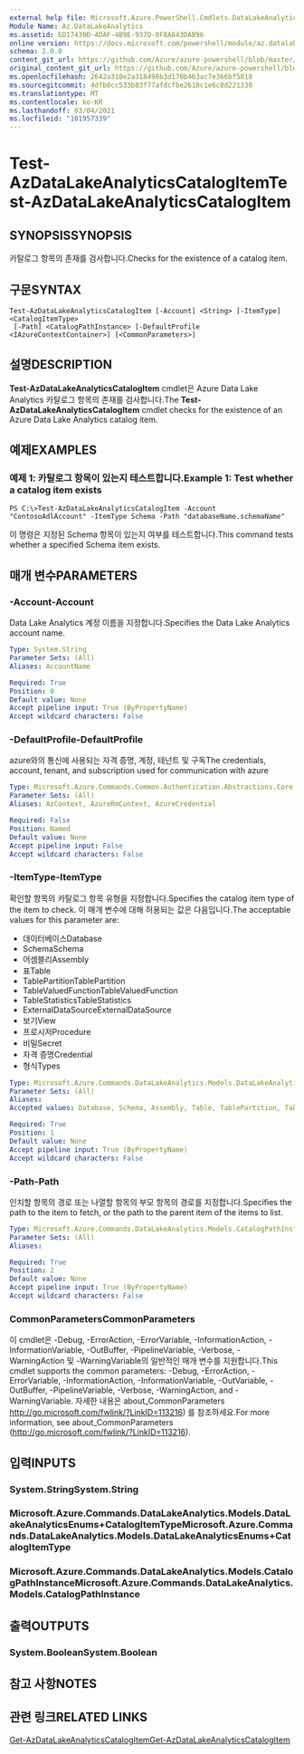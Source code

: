 ```yaml
---
external help file: Microsoft.Azure.PowerShell.Cmdlets.DataLakeAnalytics.dll-Help.xml
Module Name: Az.DataLakeAnalytics
ms.assetid: ED17430D-4DAF-4B9E-937D-0F8A843DAB96
online version: https://docs.microsoft.com/powershell/module/az.datalakeanalytics/test-azdatalakeanalyticscatalogitem
schema: 2.0.0
content_git_url: https://github.com/Azure/azure-powershell/blob/master/src/DataLakeAnalytics/DataLakeAnalytics/help/Test-AzDataLakeAnalyticsCatalogItem.md
original_content_git_url: https://github.com/Azure/azure-powershell/blob/master/src/DataLakeAnalytics/DataLakeAnalytics/help/Test-AzDataLakeAnalyticsCatalogItem.md
ms.openlocfilehash: 2642a310e2a318498b3d170b463ac7e366bf5818
ms.sourcegitcommit: 4dfb0cc533b83f77afdcfbe2618c1e6c8d221330
ms.translationtype: MT
ms.contentlocale: ko-KR
ms.lasthandoff: 03/04/2021
ms.locfileid: "101957339"
---
```

# <span data-ttu-id="565e0-101">Test-AzDataLakeAnalyticsCatalogItem</span><span class="sxs-lookup"><span data-stu-id="565e0-101">Test-AzDataLakeAnalyticsCatalogItem</span></span>

## <span data-ttu-id="565e0-102">SYNOPSIS</span><span class="sxs-lookup"><span data-stu-id="565e0-102">SYNOPSIS</span></span>
<span data-ttu-id="565e0-103">카탈로그 항목의 존재를 검사합니다.</span><span class="sxs-lookup"><span data-stu-id="565e0-103">Checks for the existence of a catalog item.</span></span>

## <span data-ttu-id="565e0-104">구문</span><span class="sxs-lookup"><span data-stu-id="565e0-104">SYNTAX</span></span>

```
Test-AzDataLakeAnalyticsCatalogItem [-Account] <String> [-ItemType] <CatalogItemType>
 [-Path] <CatalogPathInstance> [-DefaultProfile <IAzureContextContainer>] [<CommonParameters>]
```

## <span data-ttu-id="565e0-105">설명</span><span class="sxs-lookup"><span data-stu-id="565e0-105">DESCRIPTION</span></span>
<span data-ttu-id="565e0-106">**Test-AzDataLakeAnalyticsCatalogItem** cmdlet은 Azure Data Lake Analytics 카탈로그 항목의 존재를 검사합니다.</span><span class="sxs-lookup"><span data-stu-id="565e0-106">The **Test-AzDataLakeAnalyticsCatalogItem** cmdlet checks for the existence of an Azure Data Lake Analytics catalog item.</span></span>

## <span data-ttu-id="565e0-107">예제</span><span class="sxs-lookup"><span data-stu-id="565e0-107">EXAMPLES</span></span>

### <span data-ttu-id="565e0-108">예제 1: 카탈로그 항목이 있는지 테스트합니다.</span><span class="sxs-lookup"><span data-stu-id="565e0-108">Example 1: Test whether a catalog item exists</span></span>
```
PS C:\>Test-AzDataLakeAnalyticsCatalogItem -Account "ContosoAdlAccount" -ItemType Schema -Path "databaseName.schemaName"
```

<span data-ttu-id="565e0-109">이 명령은 지정된 Schema 항목이 있는지 여부를 테스트합니다.</span><span class="sxs-lookup"><span data-stu-id="565e0-109">This command tests whether a specified Schema item exists.</span></span>

## <span data-ttu-id="565e0-110">매개 변수</span><span class="sxs-lookup"><span data-stu-id="565e0-110">PARAMETERS</span></span>

### <span data-ttu-id="565e0-111">-Account</span><span class="sxs-lookup"><span data-stu-id="565e0-111">-Account</span></span>
<span data-ttu-id="565e0-112">Data Lake Analytics 계정 이름을 지정합니다.</span><span class="sxs-lookup"><span data-stu-id="565e0-112">Specifies the Data Lake Analytics account name.</span></span>

```yaml
Type: System.String
Parameter Sets: (All)
Aliases: AccountName

Required: True
Position: 0
Default value: None
Accept pipeline input: True (ByPropertyName)
Accept wildcard characters: False
```

### <span data-ttu-id="565e0-113">-DefaultProfile</span><span class="sxs-lookup"><span data-stu-id="565e0-113">-DefaultProfile</span></span>
<span data-ttu-id="565e0-114">azure와의 통신에 사용되는 자격 증명, 계정, 테넌트 및 구독</span><span class="sxs-lookup"><span data-stu-id="565e0-114">The credentials, account, tenant, and subscription used for communication with azure</span></span>

```yaml
Type: Microsoft.Azure.Commands.Common.Authentication.Abstractions.Core.IAzureContextContainer
Parameter Sets: (All)
Aliases: AzContext, AzureRmContext, AzureCredential

Required: False
Position: Named
Default value: None
Accept pipeline input: False
Accept wildcard characters: False
```

### <span data-ttu-id="565e0-115">-ItemType</span><span class="sxs-lookup"><span data-stu-id="565e0-115">-ItemType</span></span>
<span data-ttu-id="565e0-116">확인할 항목의 카탈로그 항목 유형을 지정합니다.</span><span class="sxs-lookup"><span data-stu-id="565e0-116">Specifies the catalog item type of the item to check.</span></span>
<span data-ttu-id="565e0-117">이 매개 변수에 대해 허용되는 값은 다음입니다.</span><span class="sxs-lookup"><span data-stu-id="565e0-117">The acceptable values for this parameter are:</span></span>
- <span data-ttu-id="565e0-118">데이터베이스</span><span class="sxs-lookup"><span data-stu-id="565e0-118">Database</span></span>
- <span data-ttu-id="565e0-119">Schema</span><span class="sxs-lookup"><span data-stu-id="565e0-119">Schema</span></span>
- <span data-ttu-id="565e0-120">어셈블리</span><span class="sxs-lookup"><span data-stu-id="565e0-120">Assembly</span></span>
- <span data-ttu-id="565e0-121">표</span><span class="sxs-lookup"><span data-stu-id="565e0-121">Table</span></span>
- <span data-ttu-id="565e0-122">TablePartition</span><span class="sxs-lookup"><span data-stu-id="565e0-122">TablePartition</span></span>
- <span data-ttu-id="565e0-123">TableValuedFunction</span><span class="sxs-lookup"><span data-stu-id="565e0-123">TableValuedFunction</span></span>
- <span data-ttu-id="565e0-124">TableStatistics</span><span class="sxs-lookup"><span data-stu-id="565e0-124">TableStatistics</span></span>
- <span data-ttu-id="565e0-125">ExternalDataSource</span><span class="sxs-lookup"><span data-stu-id="565e0-125">ExternalDataSource</span></span>
- <span data-ttu-id="565e0-126">보기</span><span class="sxs-lookup"><span data-stu-id="565e0-126">View</span></span>
- <span data-ttu-id="565e0-127">프로시저</span><span class="sxs-lookup"><span data-stu-id="565e0-127">Procedure</span></span>
- <span data-ttu-id="565e0-128">비밀</span><span class="sxs-lookup"><span data-stu-id="565e0-128">Secret</span></span>
- <span data-ttu-id="565e0-129">자격 증명</span><span class="sxs-lookup"><span data-stu-id="565e0-129">Credential</span></span>
- <span data-ttu-id="565e0-130">형식</span><span class="sxs-lookup"><span data-stu-id="565e0-130">Types</span></span>

```yaml
Type: Microsoft.Azure.Commands.DataLakeAnalytics.Models.DataLakeAnalyticsEnums+CatalogItemType
Parameter Sets: (All)
Aliases:
Accepted values: Database, Schema, Assembly, Table, TablePartition, TableValuedFunction, TableStatistics, ExternalDataSource, View, Procedure, Secret, Credential, Types, Package

Required: True
Position: 1
Default value: None
Accept pipeline input: True (ByPropertyName)
Accept wildcard characters: False
```

### <span data-ttu-id="565e0-131">-Path</span><span class="sxs-lookup"><span data-stu-id="565e0-131">-Path</span></span>
<span data-ttu-id="565e0-132">인치할 항목의 경로 또는 나열할 항목의 부모 항목의 경로를 지정합니다.</span><span class="sxs-lookup"><span data-stu-id="565e0-132">Specifies the path to the item to fetch, or the path to the parent item of the items to list.</span></span>

```yaml
Type: Microsoft.Azure.Commands.DataLakeAnalytics.Models.CatalogPathInstance
Parameter Sets: (All)
Aliases:

Required: True
Position: 2
Default value: None
Accept pipeline input: True (ByPropertyName)
Accept wildcard characters: False
```

### <span data-ttu-id="565e0-133">CommonParameters</span><span class="sxs-lookup"><span data-stu-id="565e0-133">CommonParameters</span></span>
<span data-ttu-id="565e0-134">이 cmdlet은 -Debug, -ErrorAction, -ErrorVariable, -InformationAction, -InformationVariable, -OutBuffer, -PipelineVariable, -Verbose, -WarningAction 및 -WarningVariable의 일반적인 매개 변수를 지원합니다.</span><span class="sxs-lookup"><span data-stu-id="565e0-134">This cmdlet supports the common parameters: -Debug, -ErrorAction, -ErrorVariable, -InformationAction, -InformationVariable, -OutVariable, -OutBuffer, -PipelineVariable, -Verbose, -WarningAction, and -WarningVariable.</span></span> <span data-ttu-id="565e0-135">자세한 내용은 about_CommonParameters http://go.microsoft.com/fwlink/?LinkID=113216) 를 참조하세요.</span><span class="sxs-lookup"><span data-stu-id="565e0-135">For more information, see about_CommonParameters (http://go.microsoft.com/fwlink/?LinkID=113216).</span></span>

## <span data-ttu-id="565e0-136">입력</span><span class="sxs-lookup"><span data-stu-id="565e0-136">INPUTS</span></span>

### <span data-ttu-id="565e0-137">System.String</span><span class="sxs-lookup"><span data-stu-id="565e0-137">System.String</span></span>

### <span data-ttu-id="565e0-138">Microsoft.Azure.Commands.DataLakeAnalytics.Models.DataLakeAnalyticsEnums+CatalogItemType</span><span class="sxs-lookup"><span data-stu-id="565e0-138">Microsoft.Azure.Commands.DataLakeAnalytics.Models.DataLakeAnalyticsEnums+CatalogItemType</span></span>

### <span data-ttu-id="565e0-139">Microsoft.Azure.Commands.DataLakeAnalytics.Models.CatalogPathInstance</span><span class="sxs-lookup"><span data-stu-id="565e0-139">Microsoft.Azure.Commands.DataLakeAnalytics.Models.CatalogPathInstance</span></span>

## <span data-ttu-id="565e0-140">출력</span><span class="sxs-lookup"><span data-stu-id="565e0-140">OUTPUTS</span></span>

### <span data-ttu-id="565e0-141">System.Boolean</span><span class="sxs-lookup"><span data-stu-id="565e0-141">System.Boolean</span></span>

## <span data-ttu-id="565e0-142">참고 사항</span><span class="sxs-lookup"><span data-stu-id="565e0-142">NOTES</span></span>

## <span data-ttu-id="565e0-143">관련 링크</span><span class="sxs-lookup"><span data-stu-id="565e0-143">RELATED LINKS</span></span>

[<span data-ttu-id="565e0-144">Get-AzDataLakeAnalyticsCatalogItem</span><span class="sxs-lookup"><span data-stu-id="565e0-144">Get-AzDataLakeAnalyticsCatalogItem</span></span>](./Get-AzDataLakeAnalyticsCatalogItem.md)


